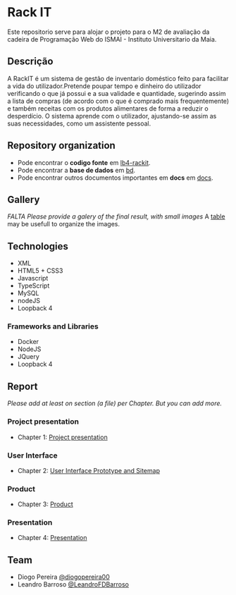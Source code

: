 # Rack IT
Este repositorio serve para alojar o projeto para o M2 de avaliação da cadeira de Programação Web do ISMAI - Instituto Universitario da Maia.

## Descrição
A RackIT é um sistema de gestão de inventario doméstico feito para facilitar a vida do utilizador.Pretende poupar tempo e dinheiro do utilizador verificando o que já possui e a sua validade e quantidade, sugerindo assim a lista de compras (de acordo com o que é comprado mais frequentemente) e também receitas com os produtos alimentares de forma a reduzir o desperdício. O sistema aprende com o utilizador, ajustando-se assim as suas necessidades, como um assistente pessoal.

## Repository organization
* Pode encontrar o **codigo fonte** em [lb4-rackit](https://github.com/RackITPW/report/tree/main/lb4-rackit).
* Pode encontrar a **base de dados** em [bd](https://github.com/RackITPW/report/tree/main/bd).
* Pode encontrar outros documentos importantes em **docs** em [docs](https://github.com/RackITPW/report/tree/main/docs).

## Gallery
_FALTA_
_Please provide a galery of the final result, with small images_
A [table](https://www.markdownguide.org/extended-syntax/#tables) may be usefull to organize the images.

## Technologies
* XML
* HTML5 + CSS3
* Javascript
* TypeScript
* MySQL
* nodeJS
* Loopback 4

### Frameworks and Libraries
* Docker
* NodeJS
* JQuery
* Loopback 4

## Report
_Please add at least on section (a file) per Chapter. But you can add more._

### Project presentation
* Chapter 1: [Project presentation](doc/c1.md)
### User Interface 
* Chapter 2: [User Interface Prototype and Sitemap](doc/c2.md)
### Product
* Chapter 3: [Product](doc/c3.md)
### Presentation
* Chapter 4: [Presentation](doc/c4.md)

## Team
* Diogo Pereira [@diogopereira00](https://github.com/diogopereira00)
* Leandro Barroso [@LeandroFDBarroso](https://github.com/LeandroFDBarroso) 

